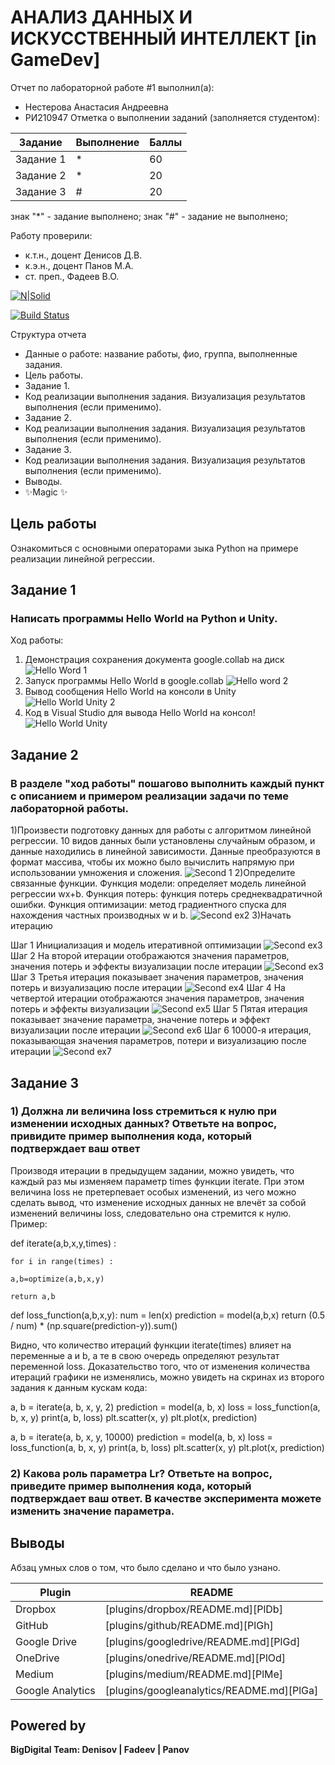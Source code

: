 # АНАЛИЗ ДАННЫХ И ИСКУССТВЕННЫЙ ИНТЕЛЛЕКТ [in GameDev]
Отчет по лабораторной работе #1 выполнил(а):
- Нестерова Анастасия Андреевна
- РИ210947
Отметка о выполнении заданий (заполняется студентом):

| Задание | Выполнение | Баллы |
| ------ | ------ | ------ |
| Задание 1 | * | 60 |
| Задание 2 | * | 20 |
| Задание 3 | # | 20 |

знак "*" - задание выполнено; знак "#" - задание не выполнено;

Работу проверили:
- к.т.н., доцент Денисов Д.В.
- к.э.н., доцент Панов М.А.
- ст. преп., Фадеев В.О.

[![N|Solid](https://cldup.com/dTxpPi9lDf.thumb.png)](https://nodesource.com/products/nsolid)

[![Build Status](https://travis-ci.org/joemccann/dillinger.svg?branch=master)](https://travis-ci.org/joemccann/dillinger)

Структура отчета

- Данные о работе: название работы, фио, группа, выполненные задания.
- Цель работы.
- Задание 1.
- Код реализации выполнения задания. Визуализация результатов выполнения (если применимо).
- Задание 2.
- Код реализации выполнения задания. Визуализация результатов выполнения (если применимо).
- Задание 3.
- Код реализации выполнения задания. Визуализация результатов выполнения (если применимо).
- Выводы.
- ✨Magic ✨

## Цель работы
Ознакомиться с основными операторами зыка Python на примере реализации линейной регрессии.

## Задание 1
### Написать программы Hello World на Python и Unity.
Ход работы:
1) Демонстрация сохранения документа google.collab на диск
![Hello Word 1](https://user-images.githubusercontent.com/43472988/191829157-8d5df061-35f6-479e-9631-080de2cc1bf1.jpeg)
2) Запуск программы Hello World в google.collab
![Hello word 2](https://user-images.githubusercontent.com/43472988/191829709-5c744c2d-8916-4fea-81b5-09cbb5d2ae62.jpeg)
3) Вывод сообщения Hello World на консоли в Unity
![Hello World Unity 2](https://user-images.githubusercontent.com/43472988/191839166-3e9af8dd-d859-4073-b9e0-5c146cbba847.jpeg)
4) Код в Visual Studio для вывода Hello World на консол!
![Hello World Unity](https://user-images.githubusercontent.com/43472988/191839673-b8995ad8-970c-44c7-8cfb-f5c52330cc5a.jpeg)

## Задание 2
### В разделе "ход работы" пошагово выполнить каждый пункт с описанием и примером реализации задачи по теме лабораторной работы.
1)Произвести подготовку данных для работы с алгоритмом линейной регрессии. 10 видов данных были установлены случайным образом, и данные находились в линейной зависимости. Данные преобразуются в формат массива, чтобы их можно было вычислить напрямую при использовании умножения и сложения.
![Second 1](https://user-images.githubusercontent.com/43472988/191900528-d18e9e83-e2df-46ba-93ce-007dfb15396b.jpeg)
2)Определите связанные функции. Функция модели: определяет модель линейной регрессии wx+b. Функция потерь: функция потерь среднеквадратичной ошибки. Функция оптимизации: метод градиентного спуска для нахождения частных производных w и b.
![Second ex2](https://user-images.githubusercontent.com/43472988/192091453-23cc199e-0faf-451e-9b73-37d68705b130.jpg)
3)Начать итерацию
  
  Шаг 1 Инициализация и модель итеративной оптимизации
  ![Second ex3](https://user-images.githubusercontent.com/43472988/191902622-ff873825-3b72-4740-ad9c-2dc0e74b98da.jpg)
  Шаг 2 На второй итерации отображаются значения параметров, значения потерь и эффекты визуализации после итерации
  ![Second ex3](https://user-images.githubusercontent.com/43472988/192109714-15aeddb8-c120-4c64-bbd0-4ad4a43b8126.jpg)
  Шаг 3 Третья итерация показывает значения параметров, значения потерь и визуализацию после итерации
  ![Second ex4](https://user-images.githubusercontent.com/43472988/192109718-dafd79f3-40c1-4be8-819e-d9a28671bd50.jpg)
  Шаг 4 На четвертой итерации отображаются значения параметров, значения потерь и эффекты визуализации
  ![Second ex5](https://user-images.githubusercontent.com/43472988/192109736-a5130144-6e44-411a-addf-b4e8372b3df8.jpg)
  Шаг 5 Пятая итерация показывает значение параметра, значение потерь и эффект визуализации после итерации
  ![Second ex6](https://user-images.githubusercontent.com/43472988/192109756-6fc4ca46-2625-4bf4-9354-80564fcb66f7.jpg)
  Шаг 6 10000-я итерация, показывающая значения параметров, потери и визуализацию после итерации
  ![Second ex7](https://user-images.githubusercontent.com/43472988/192109766-f3ea3a9b-88b0-4276-b276-83c06f42b940.jpg)

## Задание 3 
### 1) Должна ли величина loss стремиться к нулю при изменении исходных данных? Ответьте на вопрос, привидите пример выполнения кода, который подтверждает ваш ответ
Производя итерации в предыдущем задании, можно увидеть, что каждый раз мы изменяем параметр times функции iterate. При этом величина loss не претерпевает особых изменений, из чего можно сделать вывод, что изменение исходных данных не влечёт за собой изменений величины loss, следовательно она стремится к нулю. Пример: 


  def iterate(a,b,x,y,times) :
  
    for i in range(times) :
    
    a,b=optimize(a,b,x,y)
    
    return a,b
    
def loss_function(a,b,x,y):
    num = len(x)
    prediction = model(a,b,x)
    return (0.5 / num) * (np.square(prediction-y)).sum()

Видно, что количество итераций функции iterate(times) влияет на переменные a и b, а те в свою очередь определяют результат переменной loss.
Доказательство того, что от изменения количества итераций графики не изменялись, можно увидеть на скринах из второго задания к данным кускам кода:

a, b = iterate(a, b, x, y, 2)
prediction = model(a, b, x)
loss = loss_function(a, b, x, y)
print(a, b, loss)
plt.scatter(x, y)
plt.plot(x, prediction)

a, b = iterate(a, b, x, y, 10000)
prediction = model(a, b, x)
loss = loss_function(a, b, x, y)
print(a, b, loss)
plt.scatter(x, y)
plt.plot(x, prediction)

### 2) Какова роль параметра Lr? Ответьте на вопрос, приведите пример выполнения кода, который подтверждает ваш ответ. В качестве эксперимента можете изменить значение параметра.

## Выводы

Абзац умных слов о том, что было сделано и что было узнано.

| Plugin | README |
| ------ | ------ |
| Dropbox | [plugins/dropbox/README.md][PlDb] |
| GitHub | [plugins/github/README.md][PlGh] |
| Google Drive | [plugins/googledrive/README.md][PlGd] |
| OneDrive | [plugins/onedrive/README.md][PlOd] |
| Medium | [plugins/medium/README.md][PlMe] |
| Google Analytics | [plugins/googleanalytics/README.md][PlGa] |

## Powered by

**BigDigital Team: Denisov | Fadeev | Panov**
